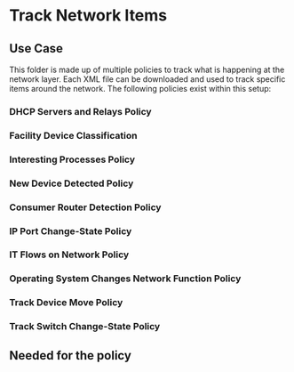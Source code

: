 # Track Network Items

## Use Case
This folder is made up of multiple policies to track what is happening at the network layer. Each XML file can be downloaded and used to track specific items around the network.
The following policies exist within this setup:

### DHCP Servers and Relays Policy

### Facility Device Classification

### Interesting Processes Policy

### New Device Detected Policy

### Consumer Router Detection Policy

### IP Port Change-State Policy

### IT Flows on Network Policy

### Operating System Changes Network Function Policy

### Track Device Move Policy

### Track Switch Change-State Policy


## Needed for the policy